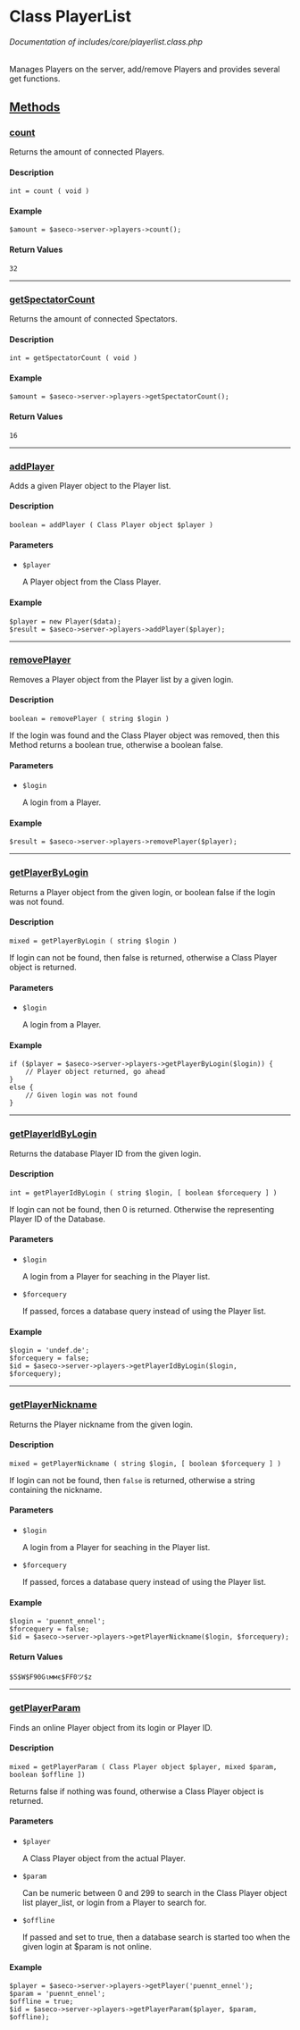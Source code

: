 # Class PlayerList
###### Documentation of includes/core/playerlist.class.php

Manages Players on the server, add/remove Players and provides several get functions.



## [Methods](_#Methods)


### [count](_#count)
Returns the amount of connected Players.


#### Description
	int = count ( void )


#### Example
	$amount = $aseco->server->players->count();


#### Return Values
	32



***



### [getSpectatorCount](_#getSpectatorCount)
Returns the amount of connected Spectators.


#### Description
	int = getSpectatorCount ( void )


#### Example
	$amount = $aseco->server->players->getSpectatorCount();


#### Return Values
	16



***



### [addPlayer](_#addPlayer)
Adds a given Player object to the Player list.


#### Description
	boolean = addPlayer ( Class Player object $player )


#### Parameters
*	`$player`

	A Player object from the Class Player.


#### Example
	$player = new Player($data);
	$result = $aseco->server->players->addPlayer($player);



***



### [removePlayer](_#removePlayer)
Removes a Player object from the Player list by a given login.


#### Description
	boolean = removePlayer ( string $login )

If the login was found and the Class Player object was removed, then this Method returns a boolean true, otherwise a boolean false.


#### Parameters
*	`$login`

	A login from a Player.


#### Example
	$result = $aseco->server->players->removePlayer($player);



***



### [getPlayerByLogin](_#getPlayerByLogin)
Returns a Player object from the given login, or boolean false if the login was not found.


#### Description
	mixed = getPlayerByLogin ( string $login )

If login can not be found, then false is returned, otherwise a Class Player object is returned.


#### Parameters
*	`$login`

	A login from a Player.


#### Example
	if ($player = $aseco->server->players->getPlayerByLogin($login)) {
		// Player object returned, go ahead
	}
	else {
		// Given login was not found
	}



***



### [getPlayerIdByLogin](_#getPlayerIdByLogin)
Returns the database Player ID from the given login.


#### Description
	int = getPlayerIdByLogin ( string $login, [ boolean $forcequery ] )

If login can not be found, then 0 is returned. Otherwise the representing Player ID of the Database.


#### Parameters
*	`$login`

	A login from a Player for seaching in the Player list.

*	`$forcequery`

	If passed, forces a database query instead of using the Player list.


#### Example
	$login = 'undef.de';
	$forcequery = false;
	$id = $aseco->server->players->getPlayerIdByLogin($login, $forcequery);



***



### [getPlayerNickname](_#getPlayerNickname)
Returns the Player nickname from the given login.


#### Description
	mixed = getPlayerNickname ( string $login, [ boolean $forcequery ] )

If login can not be found, then `false` is returned, otherwise a string containing the nickname.


#### Parameters
*	`$login`

	A login from a Player for seaching in the Player list.

*	`$forcequery`

	If passed, forces a database query instead of using the Player list.


#### Example
	$login = 'puennt_ennel';
	$forcequery = false;
	$id = $aseco->server->players->getPlayerNickname($login, $forcequery);


#### Return Values
	$S$W$F90Gιммє$FF0ツ$z



***



### [getPlayerParam](_#getPlayerParam)
Finds an online Player object from its login or Player ID.


#### Description
	mixed = getPlayerParam ( Class Player object $player, mixed $param, boolean $offline ])

Returns false if nothing was found, otherwise a Class Player object is returned.


#### Parameters

*	`$player`

	A Class Player object from the actual Player.

*	`$param`

	Can be numeric between 0 and 299 to search in the Class Player object list player_list, or login from a Player to search for.

*	`$offline`

	If passed and set to true, then a database search is started too when the given login at $param is not online.


#### Example
	$player = $aseco->server->players->getPlayer('puennt_ennel');
	$param = 'puennt_ennel';
	$offline = true;
	$id = $aseco->server->players->getPlayerParam($player, $param, $offline);

